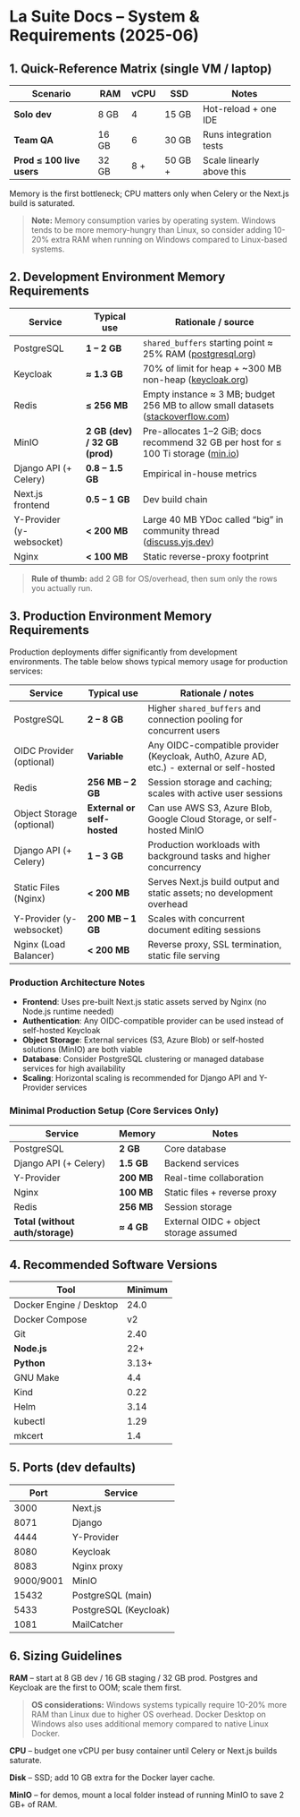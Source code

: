 # La Suite Docs – System & Requirements (2025-06)

## 1. Quick-Reference Matrix (single VM / laptop)

| Scenario                  | RAM   | vCPU | SSD     | Notes                     |
| ------------------------- | ----- | ---- | ------- | ------------------------- |
| **Solo dev**              | 8 GB  | 4    | 15 GB   | Hot-reload + one IDE      |
| **Team QA**               | 16 GB | 6    | 30 GB   | Runs integration tests    |
| **Prod ≤ 100 live users** | 32 GB | 8 +  | 50 GB + | Scale linearly above this |

Memory is the first bottleneck; CPU matters only when Celery or the Next.js build is saturated.

> **Note:** Memory consumption varies by operating system. Windows tends to be more memory-hungry than Linux, so consider adding 10-20% extra RAM when running on Windows compared to Linux-based systems.

## 2. Development Environment Memory Requirements

| Service                  | Typical use                   | Rationale / source                                                                      |
| ------------------------ | ----------------------------- | --------------------------------------------------------------------------------------- |
| PostgreSQL               | **1 – 2 GB**                 | `shared_buffers` starting point ≈ 25% RAM ([postgresql.org][1])                       |
| Keycloak                 | **≈ 1.3 GB**                 | 70% of limit for heap + ~300 MB non-heap ([keycloak.org][2])                         |
| Redis                    | **≤ 256 MB**                 | Empty instance ≈ 3 MB; budget 256 MB to allow small datasets ([stackoverflow.com][3]) |
| MinIO                    | **2 GB (dev) / 32 GB (prod)**| Pre-allocates 1–2 GiB; docs recommend 32 GB per host for ≤ 100 Ti storage ([min.io][4]) |
| Django API (+ Celery)    | **0.8 – 1.5 GB**              | Empirical in-house metrics                                                              |
| Next.js frontend         | **0.5 – 1 GB**                | Dev build chain                                                                         |
| Y-Provider (y-websocket) | **< 200 MB**                  | Large 40 MB YDoc called “big” in community thread ([discuss.yjs.dev][5])                |
| Nginx                    | **< 100 MB**                  | Static reverse-proxy footprint                                                          |

[1]: https://www.postgresql.org/docs/9.1/runtime-config-resource.html "PostgreSQL: Documentation: 9.1: Resource Consumption"
[2]: https://www.keycloak.org/high-availability/concepts-memory-and-cpu-sizing "Concepts for sizing CPU and memory resources - Keycloak"
[3]: https://stackoverflow.com/questions/45233052/memory-footprint-for-redis-empty-instance "Memory footprint for Redis empty instance - Stack Overflow"
[4]: https://min.io/docs/minio/kubernetes/upstream/operations/checklists/hardware.html "Hardware Checklist — MinIO Object Storage for Kubernetes"
[5]: https://discuss.yjs.dev/t/understanding-memory-requirements-for-production-usage/198 "Understanding memory requirements for production usage - Yjs Community"

> **Rule of thumb:** add 2 GB for OS/overhead, then sum only the rows you actually run.

## 3. Production Environment Memory Requirements

Production deployments differ significantly from development environments. The table below shows typical memory usage for production services:

| Service                  | Typical use                   | Rationale / notes                                                                       |
| ------------------------ | ----------------------------- | --------------------------------------------------------------------------------------- |
| PostgreSQL               | **2 – 8 GB**                 | Higher `shared_buffers` and connection pooling for concurrent users                    |
| OIDC Provider (optional) | **Variable**                  | Any OIDC-compatible provider (Keycloak, Auth0, Azure AD, etc.) - external or self-hosted |
| Redis                    | **256 MB – 2 GB**             | Session storage and caching; scales with active user sessions                          |
| Object Storage (optional)| **External or self-hosted**   | Can use AWS S3, Azure Blob, Google Cloud Storage, or self-hosted MinIO               |
| Django API (+ Celery)    | **1 – 3 GB**                 | Production workloads with background tasks and higher concurrency                      |
| Static Files (Nginx)     | **< 200 MB**                 | Serves Next.js build output and static assets; no development overhead                |
| Y-Provider (y-websocket) | **200 MB – 1 GB**             | Scales with concurrent document editing sessions                                        |
| Nginx (Load Balancer)    | **< 200 MB**                  | Reverse proxy, SSL termination, static file serving                                    |

### Production Architecture Notes

- **Frontend**: Uses pre-built Next.js static assets served by Nginx (no Node.js runtime needed)
- **Authentication**: Any OIDC-compatible provider can be used instead of self-hosted Keycloak
- **Object Storage**: External services (S3, Azure Blob) or self-hosted solutions (MinIO) are both viable
- **Database**: Consider PostgreSQL clustering or managed database services for high availability
- **Scaling**: Horizontal scaling is recommended for Django API and Y-Provider services

### Minimal Production Setup (Core Services Only)

| Service                  | Memory    | Notes                                   |
| ------------------------ | --------- | --------------------------------------- |
| PostgreSQL               | **2 GB**  | Core database                           |
| Django API (+ Celery)    | **1.5 GB**| Backend services                        |
| Y-Provider               | **200 MB**| Real-time collaboration                 |
| Nginx                    | **100 MB**| Static files + reverse proxy           |
| Redis                    | **256 MB**| Session storage                         |
| **Total (without auth/storage)** | **≈ 4 GB** | External OIDC + object storage assumed |

## 4. Recommended Software Versions

| Tool                    | Minimum |
| ----------------------- | ------- |
| Docker Engine / Desktop | 24.0    |
| Docker Compose          | v2      |
| Git                     | 2.40    |
| **Node.js**             | 22+     |
| **Python**              | 3.13+   |
| GNU Make                | 4.4     |
| Kind                    | 0.22    |
| Helm                    | 3.14    |
| kubectl                 | 1.29    |
| mkcert                  | 1.4     |


## 5. Ports (dev defaults)

| Port      | Service               |
| --------- | --------------------- |
| 3000      | Next.js               |
| 8071      | Django                |
| 4444      | Y-Provider            |
| 8080      | Keycloak              |
| 8083      | Nginx proxy           |
| 9000/9001 | MinIO                 |
| 15432     | PostgreSQL (main)     |
| 5433      | PostgreSQL (Keycloak) |
| 1081      | MailCatcher           |

## 6. Sizing Guidelines

**RAM** – start at 8 GB dev / 16 GB staging / 32 GB prod. Postgres and Keycloak are the first to OOM; scale them first.

> **OS considerations:** Windows systems typically require 10-20% more RAM than Linux due to higher OS overhead. Docker Desktop on Windows also uses additional memory compared to native Linux Docker.

**CPU** – budget one vCPU per busy container until Celery or Next.js builds saturate.

**Disk** – SSD; add 10 GB extra for the Docker layer cache.

**MinIO** – for demos, mount a local folder instead of running MinIO to save 2 GB+ of RAM.